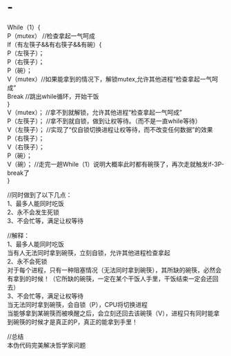 # -
While（1）{  
P（mutex） //检查拿起一气呵成  
If（有左筷子&&有右筷子&&有碗）{  
P（左筷子）；  
P（右筷子）；  
P（碗）；  
V（mutex）//如果能拿到的情况下，解锁mutex,允许其他进程“检查拿起一气呵成”  
Break  //跳出while循环，开始干饭  
}  
V（mutex）； //拿不到就解锁，允许其他进程“检查拿起一气呵成”  
P（左筷子）； //拿不到就自锁，做到让权等待。（而不是一直while等待）  
V（左筷子）； //实现了“仅自锁切换进程让权等待，而不改变任何数据”的效果  
P（右筷子）；  
V（右筷子）；  
P（碗）；  
V（碗）； //走完一趟While（1）说明大概率此时都有碗筷了，再次走就触发if-3P-break了  
}  

//同时做到了以下几点：  
1、最多人能同时吃饭  
2、永不会发生死锁  
3、不会忙等，满足让权等待  
  
//解释：  
1、最多人能同时吃饭  
当有人无法同时拿到碗筷，立刻自锁，允许其他进程检查拿起  
2、永不会死锁  
对于每个进程，只有一种阻塞情况（无法同时拿到碗筷），其所缺的碗筷，必然会有拿到的时候！（它所缺的碗筷，一定在某个干饭人手里，干饭结束一定会还回去）  
3、不会忙等，满足让权等待  
当无法同时拿到碗筷，会自锁（P），CPU将切换进程  
当能够拿到某碗筷而被唤醒之后，会立刻还回去该碗筷（V），进程只有同时能拿到碗筷的时候才是真正的P，真正的能拿到手里！  

//总结  
本伪代码完美解决哲学家问题
